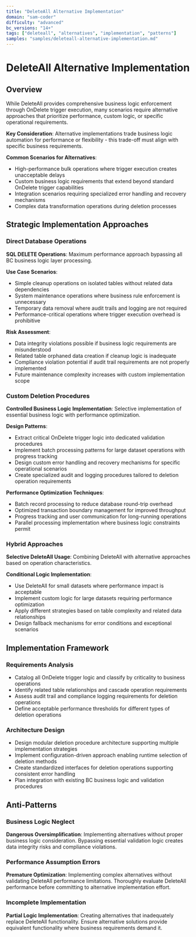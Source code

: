 ```yaml
---
title: "DeleteAll Alternative Implementation"
domain: "sam-coder"
difficulty: "advanced"
bc_versions: "14+"
tags: ["deleteall", "alternatives", "implementation", "patterns"]
samples: "samples/deleteall-alternative-implementation.md"
---
```

# DeleteAll Alternative Implementation

## Overview

While DeleteAll provides comprehensive business logic enforcement through OnDelete trigger execution, many scenarios require alternative approaches that prioritize performance, custom logic, or specific operational requirements.

**Key Consideration**: Alternative implementations trade business logic automation for performance or flexibility - this trade-off must align with specific business requirements.

**Common Scenarios for Alternatives**:
- High-performance bulk operations where trigger execution creates unacceptable delays
- Custom business logic requirements that extend beyond standard OnDelete trigger capabilities  
- Integration scenarios requiring specialized error handling and recovery mechanisms
- Complex data transformation operations during deletion processes

## Strategic Implementation Approaches

### Direct Database Operations

**SQL DELETE Operations**: Maximum performance approach bypassing all BC business logic layer processing.

**Use Case Scenarios**:
- Simple cleanup operations on isolated tables without related data dependencies
- System maintenance operations where business rule enforcement is unnecessary
- Temporary data removal where audit trails and logging are not required
- Performance-critical operations where trigger execution overhead is prohibitive

**Risk Assessment**:
- Data integrity violations possible if business logic requirements are misunderstood
- Related table orphaned data creation if cleanup logic is inadequate
- Compliance violation potential if audit trail requirements are not properly implemented
- Future maintenance complexity increases with custom implementation scope

### Custom Deletion Procedures

**Controlled Business Logic Implementation**: Selective implementation of essential business logic with performance optimization.

**Design Patterns**:
- Extract critical OnDelete trigger logic into dedicated validation procedures
- Implement batch processing patterns for large dataset operations with progress tracking
- Design custom error handling and recovery mechanisms for specific operational scenarios
- Create specialized audit and logging procedures tailored to deletion operation requirements

**Performance Optimization Techniques**:
- Batch record processing to reduce database round-trip overhead
- Optimized transaction boundary management for improved throughput
- Progress tracking and user communication for long-running operations
- Parallel processing implementation where business logic constraints permit

### Hybrid Approaches

**Selective DeleteAll Usage**: Combining DeleteAll with alternative approaches based on operation characteristics.

**Conditional Logic Implementation**:
- Use DeleteAll for small datasets where performance impact is acceptable
- Implement custom logic for large datasets requiring performance optimization
- Apply different strategies based on table complexity and related data relationships
- Design fallback mechanisms for error conditions and exceptional scenarios

## Implementation Framework

### Requirements Analysis
- Catalog all OnDelete trigger logic and classify by criticality to business operations
- Identify related table relationships and cascade operation requirements
- Assess audit trail and compliance logging requirements for deletion operations
- Define acceptable performance thresholds for different types of deletion operations

### Architecture Design
- Design modular deletion procedure architecture supporting multiple implementation strategies
- Implement configuration-driven approach enabling runtime selection of deletion methods
- Create standardized interfaces for deletion operations supporting consistent error handling
- Plan integration with existing BC business logic and validation procedures

## Anti-Patterns

### Business Logic Neglect
**Dangerous Oversimplification**: Implementing alternatives without proper business logic consideration. Bypassing essential validation logic creates data integrity risks and compliance violations.

### Performance Assumption Errors
**Premature Optimization**: Implementing complex alternatives without validating DeleteAll performance limitations. Thoroughly evaluate DeleteAll performance before committing to alternative implementation effort.

### Incomplete Implementation
**Partial Logic Implementation**: Creating alternatives that inadequately replace DeleteAll functionality. Ensure alternative solutions provide equivalent functionality where business requirements demand it.

